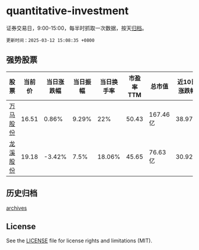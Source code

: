 # quantitative-investment

证券交易日，9:00-15:00，每半时抓取一次数据，按天[归档](archives)。

`更新时间：2025-03-12 15:08:35 +0800`

## 强势股票

|股票|当前价|当日涨跌幅|当日振幅|当日换手率|市盈率TTM|总市值|近10日涨跌幅|
|----|----|----|----|----|----|----|----|
|[万马股份](https://xueqiu.com/S/SZ002276)|16.51|0.86%|9.29%|22%|50.43|167.46亿|38.97%|
|[龙溪股份](https://xueqiu.com/S/SH600592)|19.18|-3.42%|7.5%|18.06%|45.65|76.63亿|30.92%|

## 历史归档

[archives](archives)

## License

See the [LICENSE](LICENSE) file for license rights and limitations (MIT).